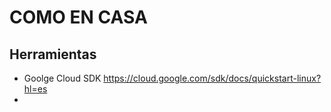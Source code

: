 # COMO EN CASA

## Herramientas
* Goolge Cloud SDK https://cloud.google.com/sdk/docs/quickstart-linux?hl=es
*

